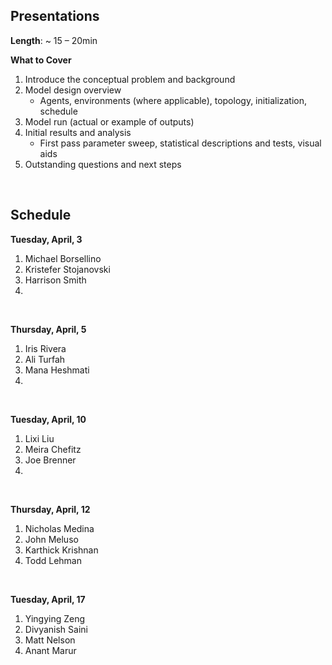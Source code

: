 ## Presentations  

**Length**: ~ 15 – 20min

**What to Cover**

1) Introduce the conceptual problem and background
2) Model design overview
	- Agents, environments (where applicable), topology, initialization, schedule
3) Model run (actual or example of outputs)
4) Initial results and analysis
	- First pass parameter sweep, statistical descriptions and tests, visual aids
5) Outstanding questions and next steps

&nbsp; 



## Schedule


**Tuesday, April, 3**

1. Michael Borsellino 
2. Kristefer Stojanovski
3. Harrison Smith 
4.  

&nbsp;

**Thursday, April, 5**

1. Iris Rivera
2. Ali Turfah 
3. Mana Heshmati 
4. 

&nbsp;

**Tuesday, April, 10**

1. Lixi Liu
2. Meira Chefitz
3. Joe Brenner
4. 

&nbsp;

**Thursday, April, 12**

1. Nicholas Medina
2. John Meluso
3. Karthick Krishnan
4. Todd Lehman

&nbsp;

**Tuesday, April, 17**

1. Yingying Zeng
2. Divyanish Saini
3. Matt Nelson
4. Anant Marur

